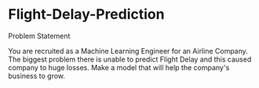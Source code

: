 # Flight-Delay-Prediction
Problem Statement

You are recruited as a Machine Learning Engineer for an Airline Company. The biggest problem there is unable to predict Flight Delay and this caused company to huge losses. Make a model that will help the company's business to grow.
